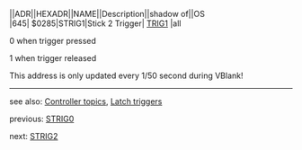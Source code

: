 ||ADR||HEXADR||NAME||Description||shadow of||OS  
|645| $0285|STRIG1|Stick 2 Trigger| [TRIG1](../GRAFM/index.md) |all  
  
0 when trigger pressed  
  
1 when trigger released  
  
This address is only updated every 1/50 second during VBlank!  
  
---
see also: [Controller topics](../Controller_topics/index.md), [Latch triggers](../GRACTL/index.md)  
  
previous: [STRIG0](../STRIG0/index.md)  
  
next: [STRIG2](../STRIG2/index.md)  
